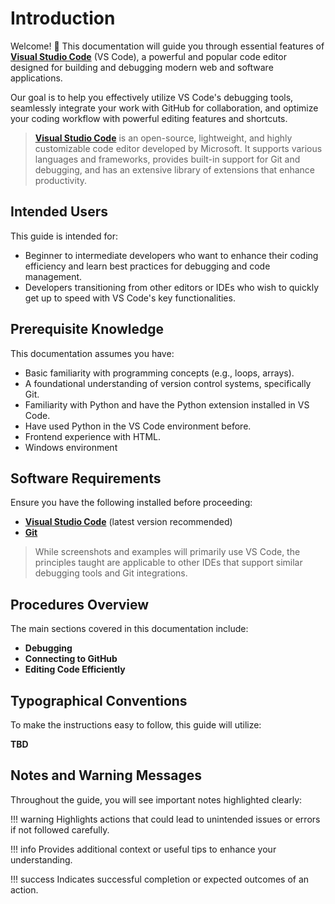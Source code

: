 # Introduction

Welcome! 👋 This documentation will guide you through essential features of [**Visual Studio Code**](https://code.visualstudio.com/) (VS Code), a powerful and popular code editor designed for building and debugging modern web and software applications.

Our goal is to help you effectively utilize VS Code's debugging tools, seamlessly integrate your work with GitHub for collaboration, and optimize your coding workflow with powerful editing features and shortcuts.

> [**Visual Studio Code**](https://code.visualstudio.com/) is an open-source, lightweight, and highly customizable code editor developed by Microsoft. It supports various languages and frameworks, provides built-in support for Git and debugging, and has an extensive library of extensions that enhance productivity.

## Intended Users

This guide is intended for:

- Beginner to intermediate developers who want to enhance their coding efficiency and learn best practices for debugging and code management.
- Developers transitioning from other editors or IDEs who wish to quickly get up to speed with VS Code's key functionalities.

## Prerequisite Knowledge

This documentation assumes you have:

- Basic familiarity with programming concepts (e.g., loops, arrays).
- A foundational understanding of version control systems, specifically Git.
- Familiarity with Python and have the Python extension installed in VS Code.
- Have used Python in the VS Code environment before.
- Frontend experience with HTML.
- Windows environment

## Software Requirements

Ensure you have the following installed before proceeding:

- [**Visual Studio Code**](https://code.visualstudio.com/download) (latest version recommended)
- [**Git**](https://git-scm.com/downloads)

> While screenshots and examples will primarily use VS Code, the principles taught are applicable to other IDEs that support similar debugging tools and Git integrations.

## Procedures Overview

The main sections covered in this documentation include:

- **Debugging**
- **Connecting to GitHub**
- **Editing Code Efficiently**

## Typographical Conventions

To make the instructions easy to follow, this guide will utilize:

**TBD**

## Notes and Warning Messages

Throughout the guide, you will see important notes highlighted clearly:

!!! warning
    Highlights actions that could lead to unintended issues or errors if not followed carefully.

!!! info
    Provides additional context or useful tips to enhance your understanding.

!!! success
    Indicates successful completion or expected outcomes of an action.

